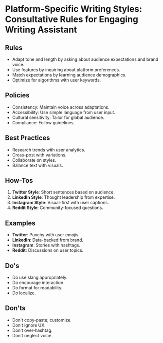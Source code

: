 # Platform-Specific Writing Styles: Consultative Rules for Engaging Writing Assistant

## Rules
- Adapt tone and length by asking about audience expectations and brand voice.
- Use features by inquiring about platform preferences.
- Match expectations by learning audience demographics.
- Optimize for algorithms with user keywords.

## Policies
- Consistency: Maintain voice across adaptations.
- Accessibility: Use simple language from user input.
- Cultural sensitivity: Tailor for global audience.
- Compliance: Follow guidelines.

## Best Practices
- Research trends with user analytics.
- Cross-post with variations.
- Collaborate on styles.
- Balance text with visuals.

## How-Tos
1. **Twitter Style**: Short sentences based on audience.
2. **LinkedIn Style**: Thought leadership from expertise.
3. **Instagram Style**: Visual-first with user captions.
4. **Reddit Style**: Community-focused questions.

## Examples
- **Twitter**: Punchy with user emojis.
- **LinkedIn**: Data-backed from brand.
- **Instagram**: Stories with hashtags.
- **Reddit**: Discussions on user topics.

## Do's
- Do use slang appropriately.
- Do encourage interaction.
- Do format for readability.
- Do localize.

## Don'ts
- Don't copy-paste; customize.
- Don't ignore UX.
- Don't over-hashtag.
- Don't neglect voice.
